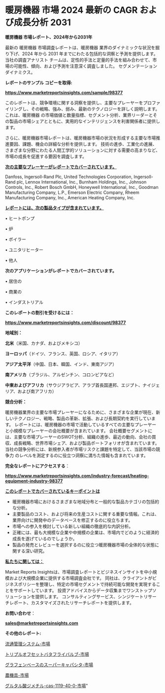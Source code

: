 # 暖房機器 市場 2024 最新の CAGR および成長分析 2031

<strong>暖房機器 市場レポート、2024年から2031年</strong>

最新の 暖房機器 市場調査レポートは、暖房機器 業界のダイナミックな状況を掘り下げ、2024 年から 2031 年までにわたる包括的な洞察と予測を提供します。当社の調査アナリスト チームは、定性的手法と定量的手法を組み合わせて、市場の可能性、傾向、および予測を注意深く調査しました。 セグメンテーションダイナミクス。



<strong>レポートのサンプル コピーを取得:</strong> <a href=https://www.marketreportsinsights.com/sample/98377>

<strong><u>https://www.marketreportsinsights.com/sample/98377</u></strong></a>

このレポートは、競争環境に関する洞察を提供し、主要なプレーヤーをプロファイリングし、その戦略、強み、弱み、最新のテクノロジーを詳しく説明します。 これは、暖房機器 の市場価値と数量指標、セグメント分析、業界リーダーとその製品の市場シェアとともに、実用的なインテリジェンスを利害関係者に提供します。

さらに、暖房機器市場レポートは、暖房機器市場の状況を形成する主要な市場推進要因、課題、機会の詳細な分析を提供します。 技術の進歩、工業化の進展、さまざまな分野にわたる人間工学的ソリューションに対する需要の高まりなど、市場の成長を促進する要因を調査します。



<strong><u>次の主要なプレーヤーがレポートでカバーされています。</u></strong>

Danfoss, Ingersoll-Rand Plc, United Technologies Corporation, Ingersoll-Rand plc, Lennox International, Inc., Burnham Holdings, Inc., Johnson Controls, Inc., Robert Bosch GmbH, Honeywell International, Inc., Goodman Manufacturing Company, L.P., Emerson Electric Company, Rheem Manufacturing Company, Inc., American Heating Company, Inc.



<strong><u><b>レポートには、次の製品タイプが含まれています。</b></u></strong>

• ヒートポンプ

• 炉

• ボイラー

• ユニタリヒーター

• 他人



<strong><b>次のアプリケーションがレポートでカバーされています。</b></strong>

• 居住の

• 商業の

• インダストリアル



<strong><b>このレポートの割引を受けるには：</b></strong><a href=https://www.marketreportsinsights.com/discount/98377>

<strong><u>https://www.marketreportsinsights.com/discount/98377</u></strong></a>



<strong>地域別：</strong>



<strong>北米</strong>（米国、カナダ、およびメキシコ）



<strong>ヨーロッパ</strong>（ドイツ、フランス、英国、ロシア、イタリア）



<strong>アジア太平洋</strong>（中国、日本、韓国、インド、東南アジア）



<strong>南アメリカ</strong>（ブラジル、アルゼンチン、コロンビアなど）



<strong>中東およびアフリカ</strong>（サウジアラビア、アラブ首長国連邦、エジプト、ナイジェリア、および南アフリカ）



<strong>競合分析：</strong>

暖房機器業界の主要な市場プレーヤーになるために、さまざまな企業が現在、新しいテクノロジー、戦略、製品の革新、拡張、および長期契約を実行しています。 レポートには、暖房機器の市場で活動しているすべての主要なプレーヤーと小規模なプレーヤーの会社概要が含まれています。 会社概要セグメントには、主要な市場プレーヤーのSWOT分析、組織の進歩、最近の動向、会社の買収、成長戦略、世界市場シェア、および製品ポートフォリオが含まれています。 当社の競争分析には、新規参入者が市場リスクと課題を特定して、当該市場の競争力 のレベルを測定するのに役立つ洞察に満ちた情報も含まれています。



<strong>完全なレポートにアクセスする</strong>：

<a href=https://www.marketreportsinsights.com/industry-forecast/heating-equipment-industry-98377>

<strong><u>https://www.marketreportsinsights.com/industry-forecast/heating-equipment-industry-98377</u></strong></a>



<strong><u><b>このレポートでカバーされているキーポイントは</b></u></strong>
<ul>
  <li>暖房機器市場におけるさまざまな地域分布と一般的な製品カテゴリの包括的な分析。</li>
  <li>主要製品のコスト、および将来の生産コストに関する重要な情報。これは、業界向けに開発中のデータベースを修正するのに役立ちます。</li>
  <li>市場への参入を検討している新しい組織の徹底的な内訳分析。</li>
  <li>正確には、最も大規模な企業や中規模の企業は、市場内でどのように経済的成長を遂げているのでしょうか。</li>
  <li>製品の発売とレビューを選択するのに役立つ暖房機器市場の全体的な状態に関する深い研究。</li>
</ul>


<strong><u><b>私たちに関しては：</b></u></strong>

Market Reports Insightsは、市場調査レポートとビジネスインサイトを中小規模および大規模企業に提供する市場調査会社です。 同社は、クライアントがビジネスポリシーを整理し、特定の市場セグメントで持続可能な開発を実現することをサポートしています。 投資アドバイスからデータ収集までワンストップソリューションを提供します。 コンサルティングサービス、シンジケートリサーチレポート、カスタマイズされたリサーチレポートを提供します。



<strong><b>お問い合わせ</b></strong>：

<a href=mailto:sales@marketreportsinsights.com>

<strong><u>sales@marketreportsinsights.com</u></strong></a>



<strong>その他のレポート:</strong>

<a href=https://www.linkedin.com/pulse/流通管理システム-市場-2023-総合分析と事業成長戦略-2030-pdpgf/>流通管理システム-市場</a>

<a href=https://www.linkedin.com/pulse/トリプルオフセットバタフライバルブ-市場-2023-年のダイナミクスとビジネストレンド-rkz0f/>トリプルオフセットバタフライバルブ-市場</a>

<a href=https://www.linkedin.com/pulse/グラフェンベースのスーパーキャパシタ-市場-2023-最新の-cagr-および成長分析-2030-pr-news-hub-er9rf/>グラフェンベースのスーパーキャパシタ-市場</a>

<a href=https://www.linkedin.com/pulse/農機具-市場-2023-推進要因と成長機会-2030-data-dive-discoveries-24-analysis-hcu5c/>農機具-市場</a>

<a href=https://www.linkedin.com/pulse/グルタル酸ジメチル-cas-1119-40-0-市場-2023-収益と成長ドライバー-tyknf/>グルタル酸ジメチル-cas-1119-40-0-市場</a>"
